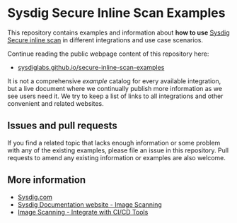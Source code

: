 # Sysdig Secure Inline Scan Examples

This repository contains examples and information about **how to use** [Sysdig Secure inline scan](https://docs.sysdig.com/en/integrate-with-ci-cd-tools.html) in different integrations and use case scenarios.

Continue reading the public webpage content of this repository here:

* [sysdiglabs.github.io/secure-inline-scan-examples](https://sysdiglabs.github.io/secure-inline-scan-examples)

It is not a comprehensive _example_ catalog for every available integration, but a live document where we continually publish more information as we see users need it. We try to keep a list of links to all integrations and other convenient and related websites.

## Issues and pull requests

If you find a related topic that lacks enough information or some problem with any of the existing examples, please file an issue in this repository. Pull requests to amend any existing information or examples are also welcome.

## More information

* [Sysdig.com](https://sysdig.com)
* [Sysdig Documentation website - Image Scanning](https://docs.sysdig.com/en/scanning.html)
* [Image Scanning - Integrate with CI/CD Tools](https://docs.sysdig.com/en/integrate-with-ci-cd-tools.html)

